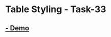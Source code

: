 # Table Styling - Task-33

## [- Demo](https://omarabouelkheirr.github.io/Front-end_Tasks/Table%20Styling/)
